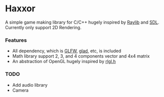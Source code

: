 # Haxxor 
A simple game making library for C/C++ hugely inspired by [Raylib](https://github.com/raysan5/raylib/) and [SDL](https://github.com/libsdl-org/SDL). Currently only support 2D Rendering. 

### Features
- All dependency, which is [GLFW](https://github.com/glfw/glfw), [glad](https://github.com/Dav1dde/glad), etc, is included
- Math library support 2, 3, and 4 components vector and 4x4 matrix
- An abstraction of OpenGL hugely inspired by [rlgl.h](https://github.com/raysan5/raylib/blob/master/src/rlgl.h)

### TODO
- Add audio library
- Camera